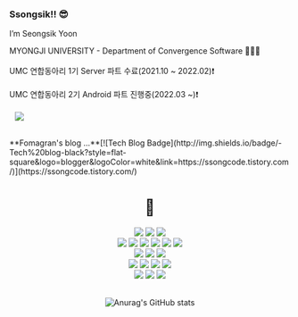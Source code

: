 <h3>Ssongsik!! 😎</h3>

I’m Seongsik Yoon

MYONGJI UNIVERSITY - Department of Convergence Software 👨🏼‍🎓
<br>
<br>
UMC 연합동아리 1기 Server 파트 수료(2021.10 ~ 2022.02):heavy_exclamation_mark:
<br>
<br>
UMC 연합동아리 2기 Android 파트 진행중(2022.03 ~):heavy_exclamation_mark:
<br>
<br>
<a href="https://ssongcode.tistory.com/">
<img
src="http://img.shields.io/badge/-Tistory%20Blog-655ced?style=flat&link=https://ssongcode.tistory.com/"
style="height : auto; margin-left : 10px; margin-right : 10px;"/>
</a>

<br>
**Fomagran's blog ...**[![Tech Blog Badge](http://img.shields.io/badge/-Tech%20blog-black?style=flat-square&logo=blogger&logoColor=white&link=https://ssongcode.tistory.com/)](https://ssongcode.tistory.com/)


<div align="center">
  <h1>👀</h1>
</div>
<div align="center"> 
  <!-- 자바  --><img src="https://img.shields.io/badge/JAVA-007396?style=flat-square&logo=JAVA&logoColor=white"/> 
  <!--  Spring --><img src="https://img.shields.io/badge/Spring-67AA63?style=flat-square&logo=Spring&logoColor=white"/>
  <!--  SpringBoot-->  <img src="https://img.shields.io/badge/SpringBoot-6DB33F?style=flat-square&logo=SpringBoot&logoColor=white"/>
  <br>
  <!--  HTML --><img src="https://img.shields.io/badge/HTML-E34F26?style=flat-square&logo=HTML5&logoColor=white"/> 
  <!--  CSS --><img src="https://img.shields.io/badge/CSS-1572B6?style=flat-square&logo=CSS3&logoColor=white"/> 
  <!--  JS --><img src="https://img.shields.io/badge/JS-F7DF1E?style=flat-square&logo=javascript&logoColor=white"/>
  <!--  PHP --><img src="https://img.shields.io/badge/PHP-181e82?style=flat-square&logo=PHP&logoColor=white"/>
  <!--  KOTLIN --><img src="https://img.shields.io/badge/Kotlin-7952B3?style=flat-square&logo=Kotlin&logoColor=white"/>
  <!--  Android--><img src="https://img.shields.io/badge/Android-3DDC84?style=flat-square&logo=Android&logoColor=white"/>
  <br>
  <!--  C --><img src="https://img.shields.io/badge/C-3776AB?style=flat-square&logo=C&logoColor=white"/> 
  <!--  DB --><img src="https://img.shields.io/badge/Mysql-4479A1?style=flat-square&logo=mysql&logoColor=white"/>
  <!--  Oracle --><img src="https://img.shields.io/badge/Oracle-F80000?style=flat-square&logo=Oracle&logoColor=white"/>
  <br>
  <!--  Eclipse --><img src="https://img.shields.io/badge/Eclipse%20IDE-2C2255?style=flat-square&logo=Eclipse%20IDE&logoColor=white"/>
  <!--  IntelliJ --><img src="https://img.shields.io/badge/IntelliJ%20IDEA-000000?style=flat-square&logo=IntelliJ%20IDEA&logoColor=white"/>
  <!--  Android Studio --><img src="https://img.shields.io/badge/Android%20Studio-3DDC84?style=flat-square&logo=Android%20Studio&logoColor=white"/>
  <!--  GitHub --><img src="https://img.shields.io/badge/GitHub-181717?style=flat-square&logo=GitHub&logoColor=white"/>
  <br>
  <!--  Amazon_AWS --><img src="https://img.shields.io/badge/Amazon AWS-232F3E?style=flat-square&logo=Amazon%20AWS&logoColor=white"/>
  <!--  Postman --><img src="https://img.shields.io/badge/Postman-fc5c34?style=flat-square&logo=Postman&logoColor=white"/>
  <!--  APACHE --><img src="https://img.shields.io/badge/Apache tomcat-F8DC75?style=flat-the-badge&logo=apachetomcat&logoColor=white">

</div>
<br>
<div align="center"> 

![Anurag's GitHub stats](https://github-readme-stats.vercel.app/api?username=SsongSik&theme=nord&show_icons=true)
</div>


<!--
**HanQ0925/HanQ0925** is a ✨ _special_ ✨ repository because its `README.md` (this file) appears on your GitHub profile.

Here are some ideas to get you started:

- 🔭 I’m currently working on ...
- 🌱 I’m currently learning ...
- 👯 I’m looking to collaborate on ...
- 🤔 I’m looking for help with ...
- 💬 Ask me about ...
- 📫 How to reach me: ...
- 😄 Pronouns: ...
- ⚡ Fun fact: ...
-->
